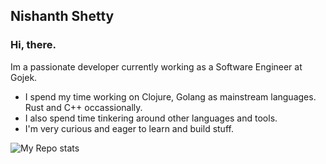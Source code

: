 ## Nishanth Shetty

### Hi, there.

Im a passionate developer currently working as a Software Engineer at Gojek.

* I spend my time working on Clojure, Golang as mainstream languages. Rust and C++ occassionally.
* I also spend time tinkering around other languages and tools. 
* I'm very curious and eager to learn and build stuff.

![My Repo stats](https://github-readme-stats.vercel.app/api?username=NishanthSpShetty&show_icons=true&count_private=true&hide_border=true&title_color=000)
